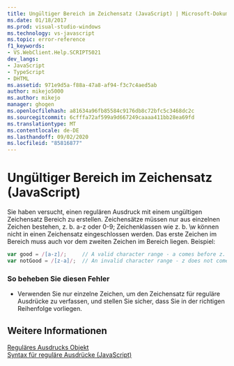 ```yaml
---
title: Ungültiger Bereich im Zeichensatz (JavaScript) | Microsoft-Dokumentation
ms.date: 01/18/2017
ms.prod: visual-studio-windows
ms.technology: vs-javascript
ms.topic: error-reference
f1_keywords:
- VS.WebClient.Help.SCRIPT5021
dev_langs:
- JavaScript
- TypeScript
- DHTML
ms.assetid: 971e9d5a-f88a-47a8-af94-f3c7c4aed5ab
author: mikejo5000
ms.author: mikejo
manager: ghogen
ms.openlocfilehash: a81634a96fb85584c9176db8c72bfc5c3468dc2c
ms.sourcegitcommit: 6cfffa72af599a9d667249caaaa411bb28ea69fd
ms.translationtype: MT
ms.contentlocale: de-DE
ms.lasthandoff: 09/02/2020
ms.locfileid: "85816877"
---
```

# <a name="invalid-range-in-character-set-javascript"></a>Ungültiger Bereich im Zeichensatz (JavaScript)
Sie haben versucht, einen regulären Ausdruck mit einem ungültigen Zeichensatz Bereich zu erstellen. Zeichensätze müssen nur aus einzelnen Zeichen bestehen, z. b. a-z oder 0-9; Zeichenklassen wie z. b. \w können nicht in einen Zeichensatz eingeschlossen werden. Das erste Zeichen im Bereich muss auch vor dem zweiten Zeichen im Bereich liegen. Beispiel:  
  
```JavaScript  
var good = /[a-z]/;     // A valid character range - a comes before z.  
var notGood = /[z-a]/;  // An invalid character range - z does not come before a.  
```  
  
### <a name="to-correct-this-error"></a>So beheben Sie diesen Fehler  
  
- Verwenden Sie nur einzelne Zeichen, um den Zeichensatz für reguläre Ausdrücke zu verfassen, und stellen Sie sicher, dass Sie in der richtigen Reihenfolge vorliegen.  
  
## <a name="see-also"></a>Weitere Informationen  
 [Reguläres Ausdrucks Objekt](../../javascript/reference/regular-expression-object-javascript.md)   
 [Syntax für reguläre Ausdrücke (JavaScript)](https://msdn.microsoft.com/library/1400241x)